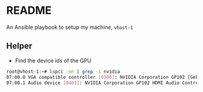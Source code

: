 # README

An Ansible playbook to setup my machine, `vhost-1`

## Helper
- Find the device ids of the GPU
```bash
root@vhost-1:~# lspci -nn | grep -i nvidia
07:00.0 VGA compatible controller [0300]: NVIDIA Corporation GP102 [GeForce GTX 1080 Ti] [10de:1b06] (rev a1)
07:00.1 Audio device [0403]: NVIDIA Corporation GP102 HDMI Audio Controller [10de:10ef] (rev a1)
```